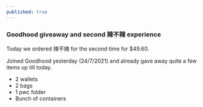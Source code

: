 ```yaml
---
published: true
---
```

### Goodhood giveaway and second 辣不辣 experience

Today we ordered 辣不辣 for the second time for $49.60.
<!--more-->

Joined Goodhood yesterday (24/7/2021) and already gave away quite a few items up till today.
- 2 wallets
- 2 bags
- 1 pwc folder
- Bunch of containers
